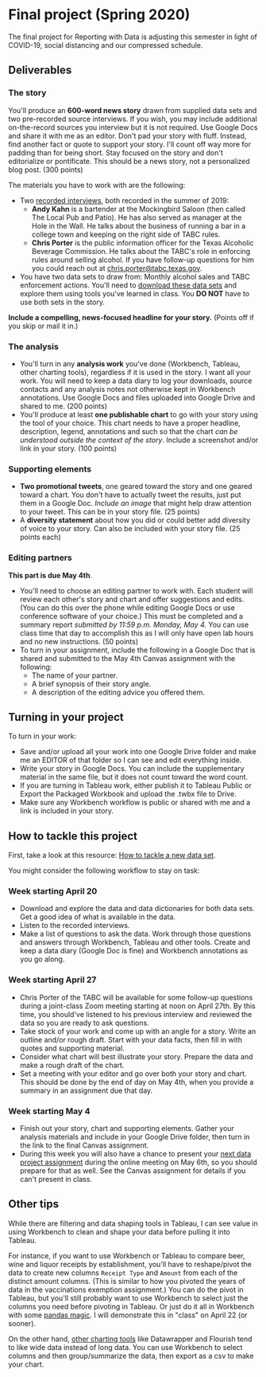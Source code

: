 # Final project (Spring 2020)

The final project for Reporting with Data is adjusting this semester in light of COVID-19, social distancing and our compressed schedule.


## Deliverables

### The story

You'll produce an **600-word news story** drawn from supplied data sets and two pre-recorded source interviews. If you wish, you may include additional on-the-record sources you interview but it is not required. Use Google Docs and share it with me as an editor. Don't pad your story with fluff. Instead, find another fact or quote to support your story. I'll count off way more for padding than for being short. Stay focused on the story and don't editorialize or pontificate. This should be a news story, not a personalized blog post. (300 points)

The materials you have to work with are the following:

- Two [recorded interviews](https://drive.google.com/open?id=1JfH1BKvyjrN9AT_4TFIt7rTRD2sOPCgV), both recorded in the summer of 2019:
  - **Andy Kahn** is a bartender at the Mockingbird Saloon (then called The Local Pub and Patio). He has also served as manager at the Hole in the Wall. He talks about the business of running a bar in a college town and keeping on the right side of TABC rules.
  - **Chris Porter** is the public information officer for the Texas Alcoholic Beverage Commission. He talks about the TABC's role in enforcing rules around selling alcohol. If you have follow-up questions for him you could reach out at <chris.porter@tabc.texas.gov>.
- You have two data sets to draw from: Monthly alcohol sales and TABC enforcement actions. You'll need to [download these data sets](README.md) and explore them using tools you've learned in class. You **DO NOT** have to use both sets in the story.

**Include a compelling, news-focused headline for your story.** (Points off if you skip or mail it in.)

### The analysis

- You'll turn in any **analysis work** you've done (Workbench, Tableau, other charting tools), regardless if it is used in the story. I want all your work. You will need to keep a data diary to log your downloads, source contacts and any analysis notes not otherwise kept in Workbench annotations. Use Google Docs and files uploaded into Google Drive and shared to me. (200 points)
- You'll produce at least **one publishable chart**  to go with your story using the tool of your choice. This chart needs to have a proper headline, description, legend, annotations and such so that the chart _can be understood outside the context of the story_. Include a screenshot and/or link in your story. (100 points)

### Supporting elements

- **Two promotional tweets**, one geared toward the story and one geared toward a chart. You don't have to actually tweet the results, just put them in a Google Doc. _Include an image_ that might help draw attention to your tweet. This can be in your story file. (25 points)
- A **diversity statement** about how you did or could better add diversity of voice to your story. Can also be included with your story file. (25 points each)

### Editing partners

**This part is due May 4th**.

- You'll need to choose an editing partner to work with. Each student will review each other's story and chart and offer suggestions and edits. (You can do this over the phone while editing Google Docs or use conference software of your choice.) This must be completed and a summary report _submitted by 11:59 p.m. Monday, May 4._ You can use class time that day to accomplish this as I will only have open lab hours and no new instructions. (50 points)
- To turn in your assignment, include the following in a Google Doc that is shared and submitted to the May 4th Canvas assignment with the following:
  - The name of your partner.
  - A brief synopsis of their story angle.
  - A description of the editing advice you offered them.

## Turning in your project

To turn in your work:

- Save and/or upload all your work into one Google Drive folder and make me an EDITOR of that folder so I can see and edit everything inside.
- Write your story in Google Docs. You can include the supplementary material in the same file, but it does not count toward the word count.
- If you are turning in Tableau work, either publish it to Tableau Public or Export the Packaged Workbook and upload the .twbx file to Drive.
- Make sure any Workbench workflow is public or shared with me and a link is included in your story.

## How to tackle this project

First, take a look at this resource: [How to tackle a new data set](https://docs.google.com/document/d/1ql3NcPihfTsWb5qFxWIxthybpSvFh_cAcPuMi1McM_0/edit).

You might consider the following workflow to stay on task:

### Week starting April 20

- Download and explore the data and data dictionaries for both data sets. Get a good idea of what is available in the data.
- Listen to the recorded interviews.
- Make a list of questions to ask the data. Work through those questions and answers through Workbench, Tableau and other tools. Create and keep a data diary (Google Doc is fine) and Workbench annotations as you go along.

### Week starting April 27

- Chris Porter of the TABC will be available for some follow-up questions during a joint-class Zoom meeting starting at noon on April 27th. By this time, you should've listened to his previous interview and reviewed the data so you are ready to ask questions.
- Take stock of your work and come up with an angle for a story. Write an outline and/or rough draft. Start with your data facts, then fill in with quotes and supporting material.
- Consider what chart will best illustrate your story. Prepare the data and make a rough draft of the chart.
- Set a meeting with your editor and go over both your story and chart. This should be done by the end of day on May 4th, when you provide a summary in an assignment due that day.

### Week starting May 4

- Finish out your story, chart and supporting elements. Gather your analysis materials and include in your Google Drive folder, then turn in the link to the final Canvas assignment.
- During this week you will also have a chance to present your [next data project assignment](../final-project-rubric-next-project.md) during the online meeting on May 6th, so you should prepare for that as well. See the Canvas assignment for details if you can't present in class.

## Other tips

While there are filtering and data shaping tools in Tableau, I can see value in using Workbench to clean and shape your data before pulling it into Tableau.

For instance, if you want to use Workbench or Tableau to compare beer, wine and liquor receipts by establishment, you'll have to reshape/pivot the data to create new columns `Receipt Type` and `Amount` from each of the distinct amount columns. (This is similar to how you pivoted the years of data in the vaccinations exemption assignment.) You can do the pivot in Tableau, but you'll still probably want to use Workbench to select just the columns you need before pivoting in Tableau. Or just do it all in Workbench with some [pandas magic](https://github.com/utdata/rwd-workbench/blob/master/reshape-melt.md). I will demonstrate this in "class" on April 22 (or sooner).

On the other hand, [other charting tools](https://docs.google.com/document/d/1ql3NcPihfTsWb5qFxWIxthybpSvFh_cAcPuMi1McM_0/edit) like Datawrapper and Flourish tend to like wide data instead of long data. You can use Workbench to select columns and then group/summarize the data, then export as a csv to make your chart.

